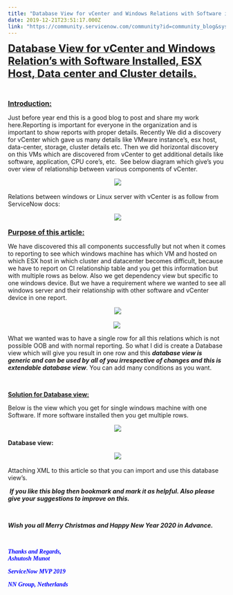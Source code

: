 ```yaml
---
title: "Database View for vCenter and Windows Relations with Software installed ESX Host Datacenter and Cluster details"
date: 2019-12-21T23:51:17.000Z
link: "https://community.servicenow.com/community?id=community_blog&sys_id=2d8de62adb3dc09014d6fb2439961945"
---
```

<p><u><strong style="font-size: 18pt;">Database View for vCenter and Windows Relation’s with Software Installed, ESX Host, </strong><span style="font-size: 24px;"><strong>Data center</strong></span><strong style="font-size: 18pt;"> and Cluster details.</strong></u></p>
<p> </p>
<p><span style="font-size: 12pt;"><strong><u>Introduction:</u></strong></span></p>
<p>Just before year end this is a good blog to post and share my work here.Reporting is important for everyone in the organization and is important to show reports with proper details. Recently We did a discovery for vCenter which gave us many details like VMware instance’s, esx host, data-center, storage, cluster details etc. Then we did horizontal discovery on this VMs which are discovered from vCenter to get additional details like software, application, CPU core’s, etc.  See below diagram which give’s you over view of relationship between various components of vCenter.</p>
<p style="text-align: center;"> <img src="https://community.servicenow.com/269c22e6db3dc09014d6fb24399619c3.iix" /></p>
<p>Relations between windows or Linux server with vCenter is as follow from ServiceNow docs:</p>
<p style="text-align: center;"> <img src="https://community.servicenow.com/70ac62e6db3dc09014d6fb2439961997.iix" /></p>
<p><span style="font-size: 12pt;"><strong><u>Purpose of this article:</u></strong></span></p>
<p>We have discovered this all components successfully but not when it comes to reporting to see which windows machine has which VM and hosted on which ESX host in which cluster and datacenter becomes difficult, because we have to report on CI relationship table and you get this information but with multiple rows as below. Also we get dependency view but specific to one windows device. But we have a requirement where we wanted to see all windows server and their relationship with other software and vCenter device in one report.</p>
<p style="text-align: center;"> <img src="https://community.servicenow.com/8fac62e6db3dc09014d6fb243996199e.iix" /></p>
<p style="text-align: center;"><img src="https://community.servicenow.com/8e20ba2edb3dc09014d6fb2439961978.iix" /></p>
<p>What we wanted was to have a single row for all this relations which is not possible OOB and with normal reporting. So what I did is create a Database view which will give you result in one row and this <strong><em>database view is generic and can be used by all of you irrespective of changes and this is extendable database view</em></strong>. You can add many conditions as you want.</p>
<p> </p>
<p><strong><u>Solution for Database view:</u></strong></p>
<p>Below is the view which you get for single windows machine with one Software. If more software installed then you get multiple rows.</p>
<p style="text-align: center;"> <img src="https://community.servicenow.com/08bca6e6db3dc09014d6fb2439961924.iix" /></p>
<p><strong>Database view:</strong></p>
<p style="text-align: center;"> <img src="https://community.servicenow.com/e1bc66e6db3dc09014d6fb2439961947.iix" /></p>
<p>Attaching XML to this article so that you can import and use this database view’s.</p>
<p> <em><strong>If you like this blog then bookmark and mark it as helpful. Also please give your suggestions to improve on this.</strong></em></p>
<p> </p>
<p><em><strong>Wish you all Merry Christmas and Happy New Year 2020 in Advance.</strong></em></p>
<p><em><strong> </strong></em></p>
<p><span style="font-family: &#39;book antiqua&#39;, palatino; color: #0000ff;"><strong><em>Thanks and Regards,</em></strong></span><span style="font-family: &#39;book antiqua&#39;, palatino; color: #0000ff;"><strong><em><br /> Ashutosh Munot</em></strong></span></p>
<p><span style="font-family: &#39;book antiqua&#39;, palatino; color: #0000ff;"><strong><em>ServiceNow MVP 2019</em></strong></span></p>
<p><span style="font-family: &#39;book antiqua&#39;, palatino; color: #0000ff;"><strong><em>NN Group, Netherlands</em></strong></span></p>